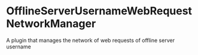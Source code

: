 # OfflineServerUsernameWebRequestNetworkManager
A plugin that manages the network of web requests of offline server username
